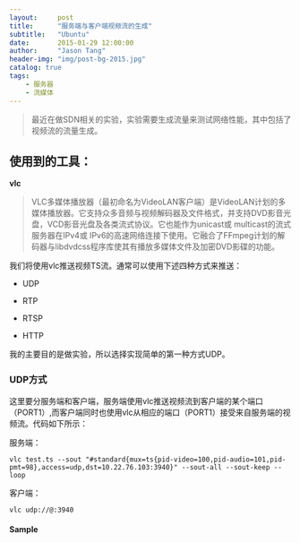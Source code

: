 ```yaml
---
layout:     post
title:      "服务端与客户端视频流的生成"
subtitle:   "Ubuntu"
date:       2015-01-29 12:00:00
author:     "Jason Tang"
header-img: "img/post-bg-2015.jpg"
catalog: true
tags:
    - 服务器 
    - 流媒体
---
```


> 最近在做SDN相关的实验，实验需要生成流量来测试网络性能，其中包括了视频流的流量生成。
 
## 使用到的工具：
 
**vlc**
 
> VLC多媒体播放器（最初命名为VideoLAN客户端）是VideoLAN计划的多媒体播放器。它支持众多音频与视频解码器及文件格式，并支持DVD影音光盘，VCD影音光盘及各类流式协议。它也能作为unicast或 multicast的流式服务器在IPv4或 IPv6的高速网络连接下使用。它融合了FFmpeg计划的解码器与libdvdcss程序库使其有播放多媒体文件及加密DVD影碟的功能。
 
我们将使用vlc推送视频TS流。通常可以使用下述四种方式来推送：
 
* UDP
 
* RTP
 
* RTSP
 
* HTTP
 
我的主要目的是做实验，所以选择实现简单的第一种方式UDP。
 
 
### UDP方式
 
这里要分服务端和客户端，服务端使用vlc推送视频流到客户端的某个端口（PORT1）,而客户端同时也使用vlc从相应的端口（PORT1）接受来自服务端的视频流。代码如下所示：
 
服务端：
 
```shell
vlc test.ts --sout "#standard{mux=ts{pid-video=100,pid-audio=101,pid-pmt=98},access=udp,dst=10.22.76.103:3940}" --sout-all --sout-keep --loop
```
 
客户端：
 
```shell
vlc udp://@:3940
```
 
#### Sample
